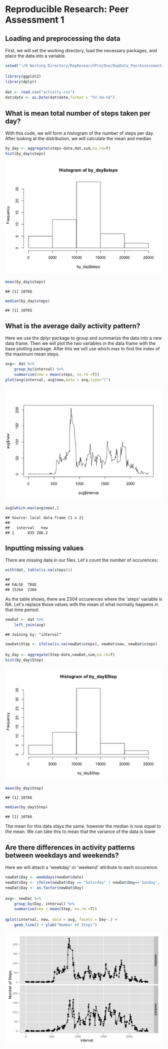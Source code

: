 # Reproducible Research: Peer Assessment 1

## Loading and preprocessing the data

First, we will set the working directory, load the necessary packages, 
and place the data into a variable.


```r
setwd("~/R Working Directory/RepResearchProjOne/RepData_PeerAssessment1/")

library(ggplot2)
library(dplyr)

dat <- read.csv("activity.csv")
dat$date <- as.Date(dat$date,format = "%Y-%m-%d")
```

## What is mean total number of steps taken per day?

With this code, we will form a histogram of the number of steps per day. After
looking at the distribution, we will calculate the mean and median


```r
by_day <- aggregate(steps~date,dat,sum,na.rm=T)
hist(by_day$steps)
```

![plot of chunk unnamed-chunk-2](PA1_template_files/figure-html/unnamed-chunk-2.png) 

```r
mean(by_day$steps)
```

```
## [1] 10766
```

```r
median(by_day$steps)
```

```
## [1] 10765
```

## What is the average daily activity pattern?

Here we use the dplyr package to group and summarize the data into a new
data frame.  Then we will plot the two variables in the data frame with the
base plotting package.  After this we will use which.max to find the index
of the maximum mean steps.


```r
avg<- dat %>%
    group_by(interval) %>%
    summarise(new = mean(steps, na.rm =T))
plot(avg$interval, avg$new,data = avg,type="l")
```

![plot of chunk unnamed-chunk-3](PA1_template_files/figure-html/unnamed-chunk-3.png) 

```r
avg[which.max(avg$new),]
```

```
## Source: local data frame [1 x 2]
## 
##   interval   new
## 1      835 206.2
```

## Inputting missing values

There are missing data in our files.  Let's count the number of occurences:


```r
with(dat, table(is.na(steps)))
```

```
## 
## FALSE  TRUE 
## 15264  2304
```

As the table shows, there are 2304 occurences where the 'steps' variable
is NA.  Let's replace those values with the mean of what normally happens in that
time period:


```r
newDat <- dat %>%
    left_join(avg) 
```

```
## Joining by: "interval"
```

```r
newDat$Step <- ifelse(is.na(newDat$steps), newDat$new, newDat$steps)

by_day <- aggregate(Step~date,newDat,sum,na.rm=T)
hist(by_day$Step)
```

![plot of chunk unnamed-chunk-5](PA1_template_files/figure-html/unnamed-chunk-5.png) 

```r
mean(by_day$Step)
```

```
## [1] 10766
```

```r
median(by_day$Step)
```

```
## [1] 10766
```

The mean for this data stays the same, however the median is now equal to the
mean.  We can take this to mean that the variance of the data is lower

## Are there differences in activity patterns between weekdays and weekends?

Here we will attach a 'weekday' or 'weekend' attribute to each occurence.


```r
newDat$Day <- weekdays(newDat$date)
newDat$Day <- ifelse(newDat$Day == "Saturday" | newDat$Day=='Sunday', 'weekend','weekday')
newDat$Day <- as.factor(newDat$Day)

avg<- newDat %>%
    group_by(Day, interval) %>%
    summarise(new = mean(Step, na.rm =T))

qplot(interval, new, data = avg, facets = Day~.) +
    geom_line() + ylab("Number of Steps")
```

![plot of chunk unnamed-chunk-6](PA1_template_files/figure-html/unnamed-chunk-6.png) 


